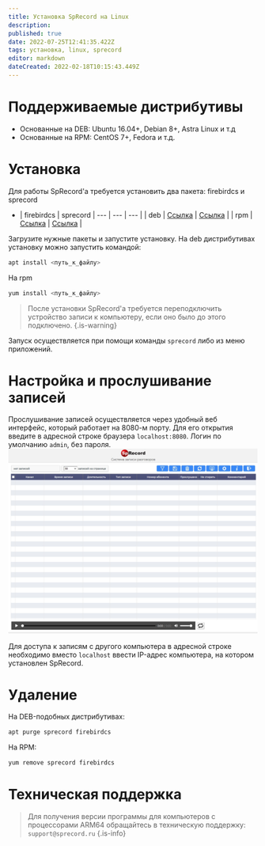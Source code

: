 ```yaml
---
title: Установка SpRecord на Linux
description: 
published: true
date: 2022-07-25T12:41:35.422Z
tags: установка, linux, sprecord
editor: markdown
dateCreated: 2022-02-18T10:15:43.449Z
---
```


# Поддерживаемые дистрибутивы
- Основанные на DEB: Ubuntu 16.04+, Debian 8+, Astra Linux и т.д
- Основанные на RPM: CentOS 7+, Fedora и т.д.

# Установка

Для работы SpRecord'а требуется установить два пакета: firebirdcs и sprecord

- | firebirdcs | sprecord
| --- | --- | --- |
| deb | [Ссылка](https://sprecord.ru/files/downloads/linux/native/firebirdcs_2.5.9.27139_amd64.deb) | [Ссылка](https://sprecord.ru/files/downloads/linux/native/sprecord_1.2.0-151_amd64.deb) |
| rpm | [Ссылка](https://sprecord.ru/files/downloads/linux/native/firebirdcs-2.5.9.27139.x86_64.rpm) | [Ссылка](https://sprecord.ru/files/downloads/linux/native/sprecord-1.2.0_151.x86_64.rpm) |

Загрузите нужные пакеты и запустите установку. На deb дистрибутивах установку можно запустить командой:
```bash
apt install <путь_к_файлу>
```
На rpm
```bash
yum install <путь_к_файлу>
```
> После установки SpRecord'а требуется переподключить устройство записи к компьютеру, если оно было до этого подключено.
{.is-warning}

Запуск осуществляется при помощи команды `sprecord` либо из меню приложений.

# Настройка и прослушивание записей
Прослушивание записей осуществляется через удобный веб интерфейс, который работает на 8080-м порту. Для его открытия введите в адресной строке браузера `localhost:8080`. Логин по умолчанию `admin`, без пароля.
![sprecord_linux_web.jpg](/sprecord/screenshots/sprecord_linux_web.jpg)

Для доступа к записям с другого компьютера в адресной строке необходимо вместо `localhost` ввести IP-адрес компьютера, на котором установлен SpRecord.

# Удаление
На DEB-подобных дистрибутивах:
```bash
apt purge sprecord firebirdcs
```
На RPM:
```bash
yum remove sprecord firebirdcs
```

# Техническая поддержка

> Для получения версии программы для компьютеров с процессорами ARM64 обращайтесь в техническую поддержку: `support@sprecord.ru`
{.is-info}
